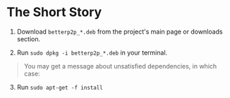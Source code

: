 # The Short Story #

1. Download `betterp2p_*.deb` from the project's main page or downloads section.

2. Run `sudo dpkg -i betterp2p_*.deb` in your terminal.
> You may get a message about unsatisfied dependencies, in which case:

3. Run `sudo apt-get -f install`